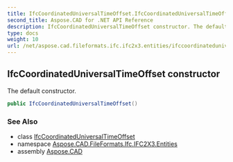 ```yaml
---
title: IfcCoordinatedUniversalTimeOffset.IfcCoordinatedUniversalTimeOffset
second_title: Aspose.CAD for .NET API Reference
description: IfcCoordinatedUniversalTimeOffset constructor. The default constructor
type: docs
weight: 10
url: /net/aspose.cad.fileformats.ifc.ifc2x3.entities/ifccoordinateduniversaltimeoffset/ifccoordinateduniversaltimeoffset/
---
```

## IfcCoordinatedUniversalTimeOffset constructor

The default constructor.

```csharp
public IfcCoordinatedUniversalTimeOffset()
```

### See Also

* class [IfcCoordinatedUniversalTimeOffset](../)
* namespace [Aspose.CAD.FileFormats.Ifc.IFC2X3.Entities](../../ifccoordinateduniversaltimeoffset/)
* assembly [Aspose.CAD](../../../)


